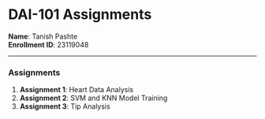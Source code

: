 # DAI-101 Assignments

**Name**: Tanish Pashte  
**Enrollment ID**: 23119048  

---

### Assignments

1. **Assignment 1**: Heart Data Analysis
2. **Assignment 2**: SVM and KNN Model Training
3. **Assignment 3**: Tip Analysis
